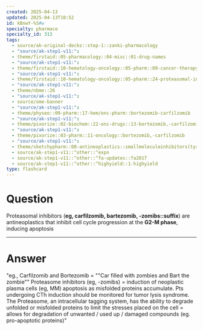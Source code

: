 ```yaml
---
created: 2025-04-13
updated: 2025-04-13T10:52
id: kBnwY-%S#w
specialty: pharmaco
specialty_id: 313
tags:
  - source/ak-original-decks::step-1::zanki-pharmacology
  - "source/ak-step1-v11:": 
  - theme/firstaid::05-pharmacology::04-misc::01-drug-names
  - "source/ak-step1-v11:": 
  - theme/firstaid::10-hematology-oncology::05-pharm::09-cancer-therapy-cell-cycle
  - "source/ak-step1-v11:": 
  - theme/firstaid::10-hematology-oncology::05-pharm::24-proteasomal-inhibitors
  - "source/ak-step1-v11:": 
  - theme/nbme::26
  - "source/ak-step1-v11:": 
  - source/ome-banner
  - "source/ak-step1-v11:": 
  - theme/physeo::09-pharm::17-hem/onc-pharm::bortezomib-carfilzomib
  - "source/ak-step1-v11:": 
  - theme/pixorize::02-biochem::22-onc-drugs::13-bortezomib,-carfilzomib
  - "source/ak-step1-v11:": 
  - theme/pixorize::03-pharm::11-oncology::bortezomib,-carfilzomib
  - "source/ak-step1-v11:": 
  - theme/sketchypharm::08-antineoplastics::smallmoleculeinhibitors(tyrosinekinase-proteasomeinhibitors-cdkinhibitors)
  - source/ak-step1-v11::^other::^expn
  - source/ak-step1-v11::^other::^fa-updates::fa2017
  - source/ak-step1-v11::^other::^highyield::1-highyield
type: flashcard
---
```


# Question
Proteasomal inhibitors (**eg, carfilzomib, bartezomib, -zomibs::suffix**) are antineoplastics that inhibit cell cycle progression at the **G2-M phase**, inducing apoptosis

---

# Answer
"eg., Carfilzomib and Bortezomib = ""Car filled with zombies and Bart the zombie""    Proteasome inhibitors (eg, -zomibs) = induction of neoplastic plasma cells (eg, MM) apoptosis as misfolded proteins accumulate. Pts undergoing CTh induction should be monitored for tumor lysis syndrome.    The Proteasome, an intracellular tagging system, has the ability to degrade unfolded or misfolded proteins to limit the stresses placed on the cell = allows for degradation of unwanted / used up / damaged compounds (eg. pro-apoptotic proteins)"